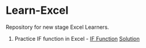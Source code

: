 # Learn-Excel

Repository for new stage Excel Learners.

1. Practice IF function in Excel - [IF Function](https://github.com/jhhalls/Learn-Excel/blob/main/Exercises-for-IF-Function.xlsx)    [Solution](https://github.com/jhhalls/Learn-Excel/blob/main/Exercises-for-IF-Function%20-%20Solutions.xlsx)
